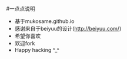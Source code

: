 #一点点说明

* 基于mukosame.github.io
* 感谢来自于beiyuu的设计(http://beiyuu.com/)
* 希望你喜欢
* 欢迎fork
* Happy hacking ^_^
